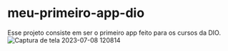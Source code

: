 # meu-primeiro-app-dio
Esse projeto consiste em ser o primeiro app feito para os cursos da DIO.
![Captura de tela 2023-07-08 120814](https://github.com/matheusfinamor1/meu-primeiro-app-dio/assets/130673683/1a2af6ae-6ac4-4faf-8a17-e56b9b8232c5)
